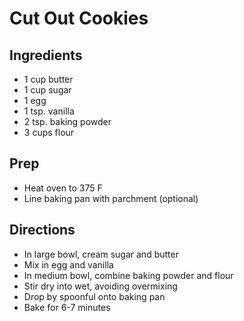 # Cut Out Cookies

## Ingredients

- 1 cup butter
- 1 cup sugar
- 1 egg
- 1 tsp. vanilla
- 2 tsp. baking powder
- 3 cups flour

## Prep

- Heat oven to 375 F
- Line baking pan with parchment (optional)

## Directions

- In large bowl, cream sugar and butter
- Mix in egg and vanilla
- In medium bowl, combine baking powder and flour
- Stir dry into wet, avoiding overmixing
- Drop by spoonful onto baking pan
- Bake for 6-7 minutes
